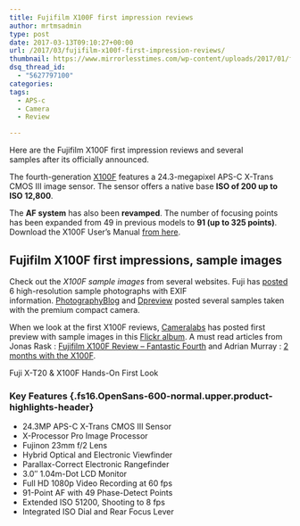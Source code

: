 ```yaml
---
title: Fujifilm X100F first impression reviews
author: mrtmsadmin
type: post
date: 2017-03-13T09:10:27+00:00
url: /2017/03/fujifilm-x100f-first-impression-reviews/
thumbnail: https://www.mirrorlesstimes.com/wp-content/uploads/2017/01/fujifilm-x100f-front.jpg
dsq_thread_id:
  - "5627797100"
categories:
tags:
  - APS-c
  - Camera
  - Review

---
```

Here are the Fujifilm X100F first impression reviews and several samples after its officially announced.

The fourth-generation [X100F][1] features a 24.3-megapixel APS-C X-Trans CMOS III image sensor. The sensor offers a native base **ISO of 200 up to ISO 12,800**.

The **AF system** has also been **revamped**. The number of focusing points has been expanded from 49 in previous models to **91 (up to 325 points)**. Download the X100F User’s Manual <a title="" href="http://fujifilm-dsc.com/en-int/manual/x100f/" target="_blank" rel="nofollow">from here</a>.<!--more-->

## Fujifilm X100F first impressions, sample images

Check out the _X100F sample images_ from several websites. Fuji has <a href="http://www.fujifilm.com/products/digital_cameras/x/fujifilm_x100f/sample_images/" target="_blank" rel="nofollow">posted</a> 6 high-resolution sample photographs with EXIF information. <a href="http://www.photographyblog.com/previews/fujifilm_x100f_photos/" target="_blank" rel="nofollow">PhotographyBlog</a> and <a href="https://www.dpreview.com/samples/5006874527/fujifilm-x100f-pre-production-sample-gallery" target="_blank" rel="nofollow">Dpreview</a> posted several samples taken with the premium compact camera.

When we look at the first X100F reviews, <a href="http://www.cameralabs.com/reviews/Fujifilm_X100F/" target="_blank" rel="nofollow">Cameralabs</a> has posted first preview with sample images in this <a href="https://www.flickr.com/photos/cameralabs/albums/72157679309986266" target="_blank" rel="nofollow">Flickr album</a>. A must read articles from Jonas Rask : <a href="https://jonasraskphotography.com/2017/01/19/the-fujifilm-x100f-review-fantastic-fourth/" target="_blank" rel="nofollow">Fujifilm X100F Review – Fantastic Fourth</a> and Adrian Murray : <a href="https://adriancmurray.com/photography/two-months-with-the-x100f/" target="_blank" rel="nofollow">2 months with the X100F</a>.

Fuji X-T20 & X100F Hands-On First Look



### Key Features {.fs16.OpenSans-600-normal.upper.product-highlights-header}

<ul data-selenium="highlightList">
  <li>
    24.3MP APS-C X-Trans CMOS III Sensor
  </li>
  <li>
    X-Processor Pro Image Processor
  </li>
  <li>
    Fujinon 23mm f/2 Lens
  </li>
  <li>
    Hybrid Optical and Electronic Viewfinder
  </li>
  <li>
    Parallax-Correct Electronic Rangefinder
  </li>
  <li>
    3.0&#8243; 1.04m-Dot LCD Monitor
  </li>
  <li>
    Full HD 1080p Video Recording at 60 fps
  </li>
  <li>
    91-Point AF with 49 Phase-Detect Points
  </li>
  <li>
    Extended ISO 51200, Shooting to 8 fps
  </li>
  <li>
    Integrated ISO Dial and Rear Focus Lever
  </li>
</ul>

 [1]: https://www.mirrorlesstimes.com/2017/01/fujifilm-x100f/